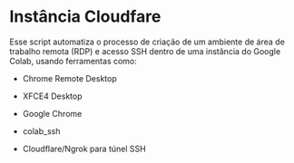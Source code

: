 # Instância Cloudfare

Esse script automatiza o processo de criação de um ambiente de área de trabalho remota (RDP) e acesso SSH dentro de uma instância do Google Colab, usando ferramentas como:

- Chrome Remote Desktop

- XFCE4 Desktop

- Google Chrome

- colab_ssh

- Cloudflare/Ngrok para túnel SSH


